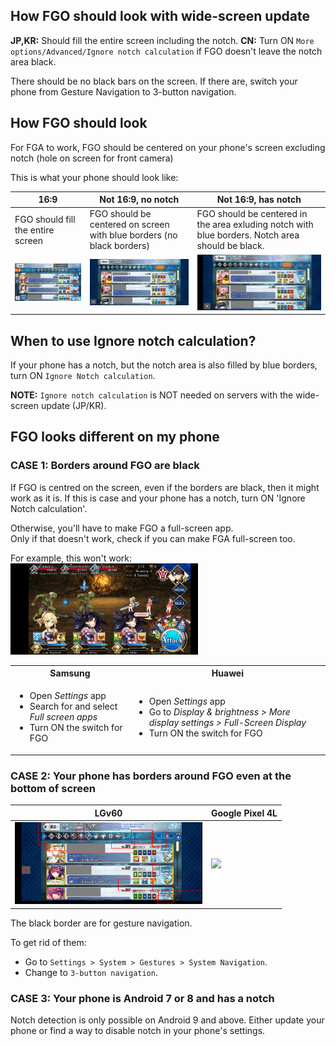 ## How FGO should look with wide-screen update

**JP,KR:** Should fill the entire screen including the notch.
**CN:** Turn ON `More options/Advanced/Ignore notch calculation` if FGO doesn't leave the notch area black.

There should be no black bars on the screen. If there are, switch your phone from Gesture Navigation to 3-button navigation.

## How FGO should look

For FGA to work, FGO should be centered on your phone's screen excluding notch (hole on screen for front camera)

This is what your phone should look like:

16:9                                   | Not 16:9, no notch                                                    | Not 16:9, has notch 
---------------------------------------|-----------------------------------------------------------------------|-------------------------------------------------------------------------------------------------
FGO should fill the entire screen      | FGO should be centered on screen with blue borders (no black borders) | FGO should be centered in the area exluding notch with blue borders. Notch area should be black.
<img src="img/inside.jpg" width="300"> | <img src="img/outside-notchless.jpg" width="300">                     | <img src="img/outside.jpg" width="300">

## When to use Ignore notch calculation?
If your phone has a notch, but the notch area is also filled by blue borders, turn ON `Ignore Notch calculation`.

**NOTE:** `Ignore notch calculation` is NOT needed on servers with the wide-screen update (JP/KR).

## FGO looks different on my phone

### CASE 1: Borders around FGO are black

If FGO is centred on the screen, even if the borders are black, then it might work as it is. If this is case and your phone has a notch, turn ON 'Ignore Notch calculation'.

Otherwise, you'll have to make FGO a full-screen app.  
Only if that doesn't work, check if you can make FGA full-screen too.

For example, this won't work:  
<img src="img/samsung-black.jpg" width="300">

<table>
  <tr>
    <th>Samsung</th>
    <th>Huawei</th>
  </tr>
  <tr>
    <td>
      <ul>
        <li>Open <em>Settings</em> app</li>
        <li>Search for and select <em>Full screen apps</em></li>
        <li>Turn ON the switch for FGO</li>
      </ul>
    </td>
    <td>
      <ul>
        <li>Open <em>Settings</em> app</li>
        <li>Go to <em>Display & brightness > More display settings > Full-Screen Display</em></li>
        <li>Turn ON the switch for FGO</li>
      </ul>
    </td>
  </tr>
</table>

### CASE 2: Your phone has borders around FGO even at the bottom of screen

LGv60                                  | Google Pixel 4L
---------------------------------------|-----------------------
<img src="img/lg-v60.png" width="300"> | <img src="img/pixel-4L.png" width="300">

The black border are for gesture navigation.

To get rid of them:
- Go to `Settings > System > Gestures > System Navigation`.
- Change to `3-button navigation`.

### CASE 3: Your phone is Android 7 or 8 and has a notch

Notch detection is only possible on Android 9 and above. Either update your phone or find a way to disable notch in your phone's settings.